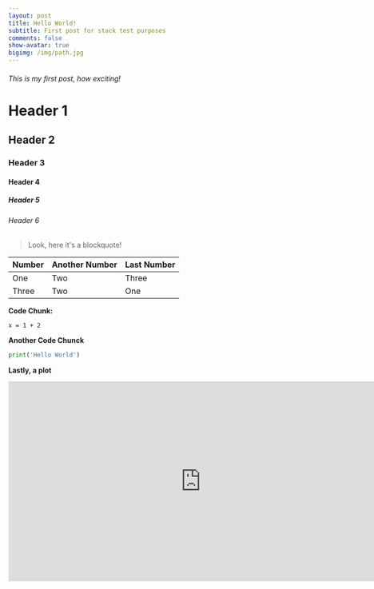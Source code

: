 ```yaml
---
layout: post
title: Hello World!
subtitle: First post for stack test purposes
comments: false
show-avatar: true
bigimg: /img/path.jpg
---
```


###### This is my first post, how exciting!

# Header 1

## Header 2

### Header 3

#### Header 4

##### Header 5

###### Header 6

> Look, here it's a blockquote!

|Number|Another Number|Last Number|
|:-|:-|:-|
|One|Two|Three|
|Three|Two|One|

**Code Chunk:**

~~~
x = 1 + 2
~~~


**Another Code Chunck**

```python
print('Hello World')
```

**Lastly, a plot**
<iframe width="770" height="400" frameborder="0" scrolling="no" src="https://plot.ly/~hpsilva/5.embed"></iframe>
